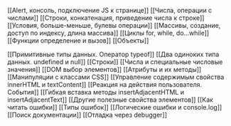 [[Alert, консоль, подключение JS к странице]]
[[Числа, операции с числами]]
[[Строки, конкатенация, приведение числа к строке]]
[[Условия, больше-меньше, булевы операции]]
[[Массивы, создание, доступ по индексу, длина массива]]
[[Циклы for, while, do...while]]
[[Функции определение и вызов]]
[[Объекты]]

[[Примитивные типы данных. Оператор typeof]]
[[Два одиноких типа данных. undefined и null]]
[[Строки]]
[[Числа и специальные числовые значения]]
[[DOM  выбор элементов]]
[[Атрибуты и их методы]]
[[Манипуляции с классами CSS]]
[[Управление содержимым свойства innerHTML и textContent]]
[[Реакция на действия пользователя. События]]
[[Гибкая вставка  методы insertAdjacentHTML и insertAdjacentText]]
[[Другие полезные свойства элементов]]
[[Как читать ошибки]]
[[Типы ошибок]]
[[Логические ошибки и console.log]]
[[Поиск документации]]
[[Отладка через debugger]]